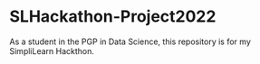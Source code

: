 # SLHackathon-Project2022
As a student in the PGP in Data Science, this repository is for my SimpliLearn Hackthon. 
